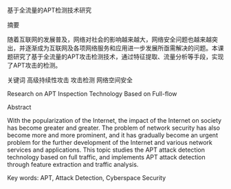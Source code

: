 基于全流量的APT检测技术研究

摘要

随着互联网的发展普及，网络对社会的影响越来越大，网络安全问题也越来越突出，并逐渐成为互联网及各项网络服务和应用进一步发展所亟需解决的问题。本课题研究了基于全流量的APT攻击检测技术，通过特征提取、流量分析等手段，实现了APT攻击的检测。

关键词 高级持续性攻击 攻击检测 网络空间安全

Research on APT Inspection Technology Based on Full-flow

Abstract

With the popularization of the Internet, the impact of the Internet on society has become greater and greater. The problem of network security has also become more and more prominent, and it has gradually become an urgent problem for the further development of the Internet and various network services and applications. This topic studies the APT attack detection technology based on full traffic, and implements APT attack detection through feature extraction and traffic analysis.

Key words: APT, Attack Detection, Cyberspace Security
